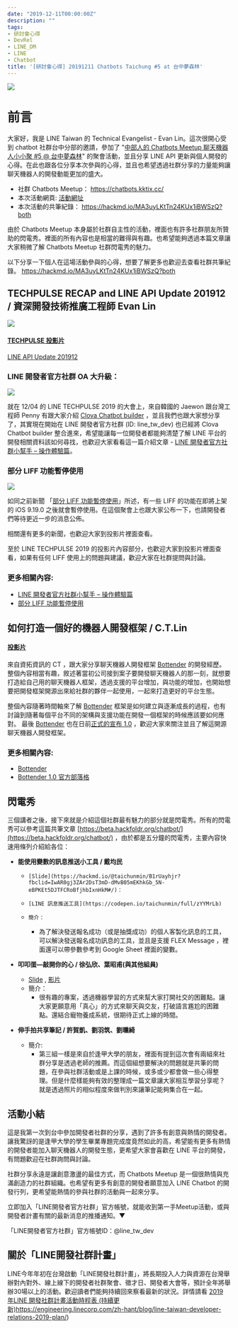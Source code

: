 ```yaml
---
date: "2019-12-11T00:00:00Z"
description: ""
tags:
- 研討會心得
- DevRel
- LINE_DM
- LINE
- Chatbot
title: '[研討會心得] 20191211 Chatbots Taichung #5 at 台中夢森林'
---
```


![](../images/2019/1211-1.jpg)




# 前言

大家好，我是 LINE Taiwan 的 Technical Evangelist - Evan Lin。這次很開心受到 chatbot 社群台中分部的邀請，參加了 "[中部人的 Chatbots Meetup 聊天機器人小小聚 #5 @ 台中夢森林](https://chatbots.kktix.cc/events/chatbots-taichung-005)" 的聚會活動，並且分享 LINE API 更新與個人開發的心得。在此也跟各位分享本次參與的心得，並且也希望透過社群分享的力量能夠讓聊天機器人的開發動能更加的盛大。  

- 社群 Chatbots Meetup： https://chatbots.kktix.cc/ 
- 本次活動網頁:  [活動網址](https://chatbots.kktix.cc/events/chatbots-taichung-005)
- 本次活動的共筆紀錄： https://hackmd.io/MA3uyLKtTn24KUx1iBWSzQ?both

由於 Chatbots Meetup 本身屬於社群自主性的活動，裡面也有許多社群朋友所贊助的閃電秀。裡面的所有內容也是相當的難得與有趣。也希望能夠透過本篇文章讓大家稍微了解 Chatbots Meetup 社群閃電秀的魅力。

以下分享一下個人在這場活動參與的心得，想要了解更多也歡迎去查看社群共筆紀錄。 https://hackmd.io/MA3uyLKtTn24KUx1iBWSzQ?both

##  TECHPULSE RECAP and LINE API Update 201912 / 資深開發技術推廣工程師 Evan Lin

![](../images/2019/1211-2.jpg)

#### [TECHPULSE 投影片](https://speakerdeck.com/line_developers_tw/techpulse-2019-line-platform-api-update)

<script async class="speakerdeck-embed" data-id="1646c9eadb5e416db57c7d89e29241eb" data-ratio="1.77777777777778" src="//speakerdeck.com/assets/embed.js"></script>

[LINE API Update 201912](https://speakerdeck.com/line_developers_tw/line-developer-oa-update-and-api-update)

<script async class="speakerdeck-embed" data-id="f203925ab9604494ade40e5e47b8a09b" data-ratio="1.77777777777778" src="//speakerdeck.com/assets/embed.js"></script>

### LINE 開發者官方社群 OA 大升級：

![](../images/2019/1211-3.jpg)

就在 12/04 的 LINE TECHPULSE 2019 的大會上，來自韓國的 Jaewon 跟台灣工程師 Penny 有跟大家介紹 [Clova Chatbot builder](https://speakerdeck.com/line_developers_tw/automl-in-clova-chatbot-builder-framework) ，並且我們也跟大家想分享了，其實現在開始在 LINE 開發者官方社群 (ID: line_tw_dev) 也已經將 Clova Chatbot builder 整合進來，希望能讓每一位開發者都能夠清楚了解 LINE 平台的開發相關資料該如何尋找，也歡迎大家看看這一篇介紹文章 - [LINE 開發者官方社群小幫手 – 操作體驗篇](https://engineering.linecorp.com/zh-hant/blog/dev-helper-chatbot/)。


### 部分 LIFF 功能暫停使用

![](../images/2019/1211-4.jpg)

如同之前新聞 「[部分 LIFF 功能暫停使用](https://developers.line.biz/zh-hant/news/2019/11/)」所述，有一些 LIFF 的功能在即將上架的 iOS 9.19.0 之後就會暫停使用。在這個聚會上也跟大家公布一下，也請開發者們等待更近一步的消息公佈。

相關還有更多的新聞，也歡迎大家到投影片裡面查看。

至於 LINE TECHPULSE 2019 的投影片內容部分，也歡迎大家到投影片裡面查看，如果有任何 LIFF 使用上的問題與建議，歡迎大家在社群提問與討論。

### 更多相關內容:

-  [LINE 開發者官方社群小幫手 – 操作體驗篇](https://engineering.linecorp.com/zh-hant/blog/dev-helper-chatbot/)
-  [部分 LIFF 功能暫停使用](https://developers.line.biz/zh-hant/news/2019/11/)




## 如何打造一個好的機器人開發框架 / C.T.Lin

#### [投影片](https://drive.google.com/file/d/1yz38IWwolgv8AQPxIpuQBfNzSaKjGQVU/view)

來自資拓資訊的 CT ，跟大家分享聊天機器人開發框架 [Bottender](https://github.com/Yoctol/bottender) 的開發經歷。 整個內容相當有趣，敘述著當初公司接到案子要開發聊天機器人的那一刻，就想要打造給自己用的聊天機器人框架，透過支援的平台增加，與功能的增加，也開始想要把開發框架開源出來給社群的夥伴一起使用，一起來打造更好的平台生態。

整個內容隨著時間軸來了解 [Bottender](https://github.com/Yoctol/bottender) 框架是如何建立與逐漸成長的過程，也有討論到隨著每個平台不同的架構與支援功能在開發一個框架的時候應該要如何應對。  最後 [Bottender](https://github.com/Yoctol/bottender) 也在日前[正式的宣布 1.0](https://bottender.js.org/blog/2019/12/05/bottender-1) ，歡迎大家來關注並且了解這開源聊天機器人開發框架。

### 更多相關內容:

- [Bottender](https://github.com/Yoctol/bottender) 
- [Bottender 1.0 官方部落格](https://bottender.js.org/blog/2019/12/05/bottender-1)



## 閃電秀

三個講者之後，接下來就是介紹這個社群最有魅力的部分就是閃電秀。所有的閃電秀可以參考這篇共筆文章  [https://beta.hackfoldr.org/chatbot/](https://beta.hackfoldr.org/chatbot/)  ，由於都是五分鐘的閃電秀，主要內容快速用條列介紹給各位：

- **能使用變數的訊息推送小工具 / 戴均民**
  - 	[Slide](https://hackmd.io/@taichunmin/B1rUayhjr?fbclid=IwAR0gj3ZAr2DsT3mD-dMvB05mEKhkGb_5N-eBPKEt5DJTFCRoBfjhbIxnHkM#/)：
  - 	[LINE 訊息推送工具](https://codepen.io/taichunmin/full/zYYMrLb)
  - 	簡介：
     - 	為了解決發送報名成功（或是抽獎成功）的個人客製化訊息的工具，可以解決發送報名成功訊息的工具，並且是支援 FLEX Message ，裡面還可以帶參數參考到 Google Sheet 裡面的變數。
  
- **叩叩蛋—敲開你的心 / 徐弘欣、葉昭甫(與其他組員)**
  - [Slide](https://drive.google.com/file/d/1goeEadZ3oVZzRnhhs3UceH7PwBdXtB19/view) , [ 影片](https://www.youtube.com/watch?v=dHvey20r58k&feature=youtu.be)
  - 簡介：
    - 很有趣的專案，透過機器學習的方式來幫大家打開社交的困難點。讓大家更願意用「真心」的方式來聊天與交友，打破語言尷尬的困難點。還結合寵物養成系統，很期待正式上線的時間。
  
- **伸手拍共享筆記 / 許賀凱、劉羽筑、劉曛綺**
  - 簡介:
    - 第三組一樣是來自於逢甲大學的朋友，裡面有提到這次會有兩組來社群分享是透過老師的推薦。而這個組想要解決的問題就是共筆的問題，在參與社群活動或是上課的時候，或多或少都會做一些心得整理。但是什麼樣能夠有效的整理成一篇文章讓大家相互學習分享呢？ 就是透過照片的相似程度來做判別來讓筆記能夠集合在一起。
  




## 活動小結

這是我第一次到台中參加開發者社群的分享，遇到了許多有創意與熱情的開發者。讓我驚訝的是逢甲大學的學生畢業專題完成度竟然如此的高，希望能有更多有熱情的開發者能加入聊天機器人的開發生態，更希望大家會喜歡在 LINE 平台的開發，有問題歡迎在社群詢問與討論。

社群分享永遠是讓創意激盪的最佳方式，而 Chatbots Meetup 是一個很熱情與充滿創造力的社群組織。也希望有更多有創意的開發者願意加入 LINE Chatbot 的開發行列，更希望能熱情的參與社群的活動與一起來分享。

立即加入「LINE開發者官方社群」官方帳號，就能收到第一手Meetup活動，或與開發者計畫有關的最新消息的推播通知。▼

「LINE開發者官方社群」官方帳號ID：@line_tw_dev

## 關於「LINE開發社群計畫」

LINE今年年初在台灣啟動「LINE開發社群計畫」，將長期投入人力與資源在台灣舉辦對內對外、線上線下的開發者社群聚會、徵才日、開發者大會等，預計全年將舉辦30場以上的活動。歡迎讀者們能夠持續回來察看最新的狀況。詳情請看 [2019 年LINE 開發社群計畫活動時程表 (持續更新)](https://engineering.linecorp.com/zh-hant/blog/line-taiwan-developer-relations-2019-plan/)https://engineering.linecorp.com/zh-hant/blog/line-taiwan-developer-relations-2019-plan/)